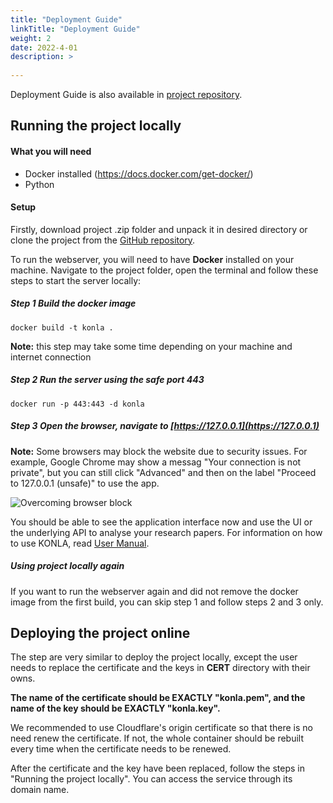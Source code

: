 ```yaml
---
title: "Deployment Guide"
linkTitle: "Deployment Guide"
weight: 2
date: 2022-4-01
description: >
  
---
```


Deployment Guide is also available in [project repository](https://github.com/hzlmy2002/konla/blob/dc002863b41dfaff84dd1d432bc2f7c3ccde3838/doc/DeploymentGuide.md).

## Running the project locally

#### What you will need
* Docker installed (https://docs.docker.com/get-docker/)
* Python

#### Setup
Firstly, download project .zip folder and unpack it in desired directory or clone the project from the [GitHub repository](https://github.com/hzlmy2002/konla).

To run the webserver, you will need to have **Docker** installed on your machine. Navigate to the project folder, open the terminal and follow these steps to start the server locally:
##### Step 1 Build the docker image
`docker build -t konla .`

**Note:** this step may take some time depending on your machine and internet connection
##### Step 2 Run the server using the safe port 443
`docker run -p 443:443 -d konla`
##### Step 3 Open the browser, navigate to [https://127.0.0.1](https://127.0.0.1)

**Note:** Some browsers may block the website due to security issues. For example, Google Chrome may show a messag "Your connection is not private", but you can still click "Advanced" and then on the label "Proceed to 127.0.0.1 (unsafe)" to use the app.

![Overcoming browser block](/2021/group6/images/browser.png)

You should be able to see the application interface now and use the UI or the underlying API to analyse your research papers. For information on how to use KONLA, read [User Manual](UserManual.md).

##### Using project locally again
If you want to run the webserver again and did not remove the docker image from the first build, you can skip step 1 and follow steps 2 and 3 only.

## Deploying the project online
The step are very similar to deploy the project locally, except the user needs to replace the certificate and the keys in **CERT** directory with their owns. 

**The name of the certificate should be EXACTLY "konla.pem", and the name of the key should be EXACTLY "konla.key".** 

We recommended to use Cloudflare's origin certificate so that there is no need renew the certificate. If not, the whole container should be rebuilt every time when the certificate needs to be renewed.

After the certificate and the key have been replaced, follow the steps in "Running the project locally". You can access the service through its domain name.

